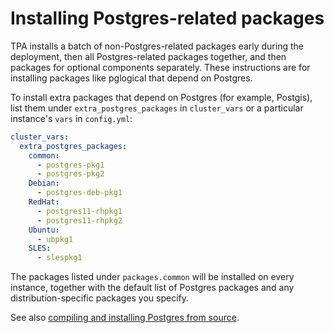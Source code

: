 # Installing Postgres-related packages

TPA installs a batch of non-Postgres-related packages early during
the deployment, then all Postgres-related packages together, and then
packages for optional components separately. These instructions are for
installing packages like pglogical that depend on Postgres.

To install extra packages that depend on Postgres (for example, Postgis), list
them under `extra_postgres_packages` in `cluster_vars` or a
particular instance's `vars` in `config.yml`:

```yaml
cluster_vars:
  extra_postgres_packages:
    common:
      - postgres-pkg1
      - postgres-pkg2
    Debian:
      - postgres-deb-pkg1
    RedHat:
      - postgres11-rhpkg1
      - postgres11-rhpkg2
    Ubuntu:
      - ubpkg1
    SLES:
      - slespkg1
```

The packages listed under `packages.common` will be installed on every
instance, together with the default list of Postgres packages and any
distribution-specific packages you specify.

See also
[compiling and installing Postgres from source](postgres_installation_method_src.md).
